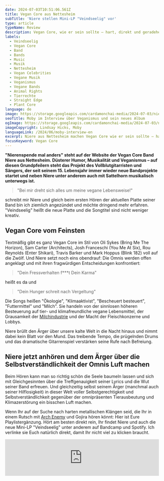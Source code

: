 ```yaml
---
date: 2024-07-03T10:51:06.561Z
title: Vegan Core aus Nettesheim
subTitle: 'Niere stellen Mini-LP "Veindseelig" vor'
type: article
typeName: Review
description: Vegan Core, wie er sein sollte – hart, direkt und geradeheraus bringt Euch die neue Mini-LP von Niere. Hört jetzt hier rein und holt Euch alle Infos zu der fantastischen Platte!
labels:
  - Veindseelig
  - Vegan Core
  - Band
  - Bands
  - Music
  - Musik
  - Nettesheim
  - Vegan Celebrities
  - Vegane Musik
  - Veganismus
  - Vegane Bands
  - Animal Rights
  - Tierrechte
  - Straight Edge
  - Plant Core
language: de
image: https://storage.googleapis.com/cardamonchai-media/2024-07-03/niere-veindeseelig-soundsvegan-com-jpg-imagine-581808_975f0e_1024_768/640.webp
seoTitle: Moby im Interview über Veganismus und sein neues Album
ogImage: https://storage.googleapis.com/cardamonchai-media/2024-07-03/niere-veindeseelig-soundsvegan-com-og-jpg-imagine-581808_82490b_1200_628/640.webp
imageCopyright: Lindsay Hicks, Moby
languageLink: /2024/06/moby-interview-en
excerpt: Niere aus Nettesheim machen Vegan Core wie er sein sollte – hart, direkt und ohne Umschweife. Als vegan lebender Mensch fühlt man sich von der Musik verstanden, hat Lust die Lyrics mitzubrüllen und möchte die Songs am liebsten in Dauerschleife hören. Ich war sofort angezündet und bin gespannt, ob es Euch auch so geht!
focusKeyword: Vegan Core
---
```


**"Nierenspende mal anders" steht auf der Website der Vegan Core Band Niere aus Nettesheim. Düsterer Humor, Musikalität und Veganismus – auf diesen Grundpfeilern steht das Projekt des Vollblutgitarristen und Sängers, der seit seinem 15. Lebensjahr immer wieder neue Bandprojekte startet und neben Niere unter anderem auch mit Sattelhorn musikalisch unterwegs ist.**

> "Bei mir dreht sich alles um meine vegane Lebensweise!"

schreibt mir Niere und gleich beim ersten Hören der aktuellen Platte seiner Band bin ich ziemlich angezündet und möchte dringend mehr erfahren. "Veindseelig" heißt die neue Platte und die Songtitel sind nicht weniger kreativ.

## Vegan Core vom Feinsten

Textmäßig gibt es ganz Vegan Core im Stil von Oli Sykes (Bring Me The Horizon), Sam Carter (Architects), Josh Franceschi (You Me At Six), Rou Reynolds (Enter Shikari), Travis Barker und Mark Hoppus (Blink 182) voll auf die Zwölf. Und Niere setzt noch eins obendrauf: Die Omnis werden offen angeklagt und mit ihren fragwürdigen Entscheidungen konfrontiert:

> "Dein Fressverhalten f\*\*\*t Dein Karma"

heißt es da und

> "Dein Hunger schreit nach Vergeltung"

Die Songs heißen "Ökologie", "Klimaaktivist", "Bescheuert besteuert", "Futtermittel" und "Milch". Sie handeln von der sinnlosen höheren Besteuerung auf tier- und klimafreundliche vegane Lebensmittel, der Grausamkeit der [Milchindustrie](/2014/09/pflanzenmilch-wieso-denn-bloss/) und der Macht der Fleischkonzerne und Lobbys.

Niere brüllt den Ärger über unsere kalte Welt in die Nacht hinaus und nimmt dabei kein Blatt vor den Mund. Das treibende Tempo, die prügelnden Drums und das dramatische Gitarrenspiel verstärken seine Rufe nach Befreiung.

## Niere jetzt anhören und dem Ärger über die Selbstverständlichkeit der Omnis Luft machen

Beim Hören kann man so richtig schön die Seele baumeln lassen und sich mit Gleichgesinnten über die Treffgenauigkeit seiner Lyrics und die Wut seiner Band erfreuen. Und gleichzeitig selbst seinem Ärger (manchmal auch seiner Hilflosigkeit) in dieser Welt voller Selbstgerechtigkeit und Selbstverständlichkeit gegenüber der omnipräsenten Tierausbeutung und Klimazerstörung ein bisschen Luft machen.

Wenn Ihr auf der Suche nach harten metallischen Klängen seid, die Ihr in einem Rutsch mit [Arch Enemy](/2024/03/i-could-never-go-vegan-alissa-white-gluz/) und Gojira hören könnt: Hier ist Eure Playlistergänzung. Hört am besten direkt rein, Ihr findet Niere und auch die neue Mini-LP "Veindseelig" unter anderem auf Bandcamp und Spotify. Ich verlinke sie Euch natürlich direkt, damit Ihr nicht viel zu klicken braucht.

<iframe
  style="border: 0; width: 100%; height: 120px;"
  src="https://bandcamp.com/EmbeddedPlayer/album=2220883649/size=large/bgcol=ffffff/linkcol=0687f5/tracklist=false/artwork=small/transparent=true/"
  seamless
>
  <a href="https://niere.bandcamp.com/album/v-eindselig">
    (V)eindselig by Niere
  </a>
</iframe>
